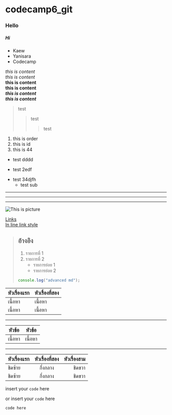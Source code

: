 # codecamp6_git
### Hello
##### Hi
* Kaew
* Yanisara
* Codecamp  
  
*this is content*  
_this is content_  
**this is content**  
__this is content__  
*__this is content__*  
**_this is content_**    
  
> test
>> test  
>>> test
  
1. this is order    
2. this is id   
44. this is 44  

+ test dddd  
- test 2edf  
* test 34djfh  
    * test sub

***  
---  
___  
![This is picture](https://encrypted-tbn0.gstatic.com/images?q=tbn%3AANd9GcRCLkTYQWNbli3GFSvABTs7uBB2x2IDuw60bQ&usqp=CAU)
  
[Links](http://www.google.com)  
[In line link style](http://www.google.com "Go to Google's Homepage")

> ## อ้างอิง
> 
> 1. รายการที่ 1
> 2. รายการที่ 2
>    - รายการย่อย 1
>    - รายการย่อย 2
> ```js
> console.log("advanced md");
> ```  

| หัวเรื่องแรก | หัวเรื่องที่สอง |
| --------- | ---------- |
|   เนื้อหา   |    เนื้อหา   |
|   เนื้อหา   |    เนื้อหา   |

---

|หัวข้อ|หัวข้อ|
-|-
เนื้อหา|เนื้อหา

---

| หัวเรื่องแรก | หัวเรื่องที่สอง |  หัวเรื่องสาม |
| :-------- | :--------: | ---------: |
|ชิดซ้าย   |   กึ่งกลาง   |    ชิดขวา|
|ชิดซ้าย   |   กึ่งกลาง   |    ชิดขวา|  

insert your `code` here

or insert your ```code``` here  

```
code here
```





